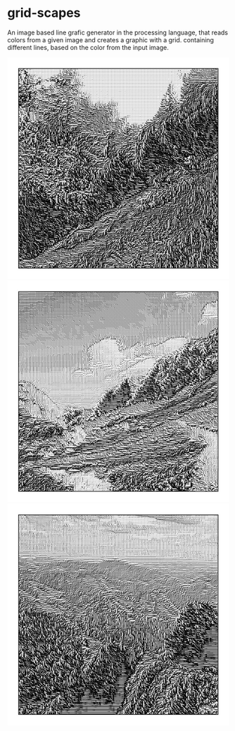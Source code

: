 # grid-scapes
An image based line grafic generator in the processing language, that reads colors from a given image and creates a graphic with a grid. containing different lines, based on the color from the input image. 

![schoeckl](gridScapes/out/schoeckl/schoeckl.jpg)
![schoeckl](gridScapes/out/hochschwab/hochschwab.jpg)
![schoeckl](gridScapes/out/rotewand/rotewand.jpg)
